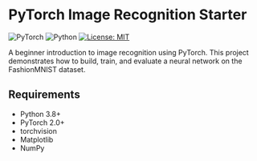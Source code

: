 # PyTorch Image Recognition Starter

![PyTorch](https://img.shields.io/badge/PyTorch-%23EE4C2C.svg?logo=PyTorch&logoColor=white)
![Python](https://img.shields.io/badge/Python-3.8%2B-blue)
[![License: MIT](https://img.shields.io/badge/License-MIT-yellow.svg)](https://opensource.org/licenses/MIT)

A beginner introduction to image recognition using PyTorch. This project demonstrates how to build, train, and evaluate a neural network on the FashionMNIST dataset.

## Requirements
- Python 3.8+
- PyTorch 2.0+
- torchvision
- Matplotlib
- NumPy
